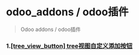 # odoo_addons / odoo插件

> Odoo addons / odoo插件

### 1.[[tree_view_button] tree视图自定义添加按钮](tree_view_button)
